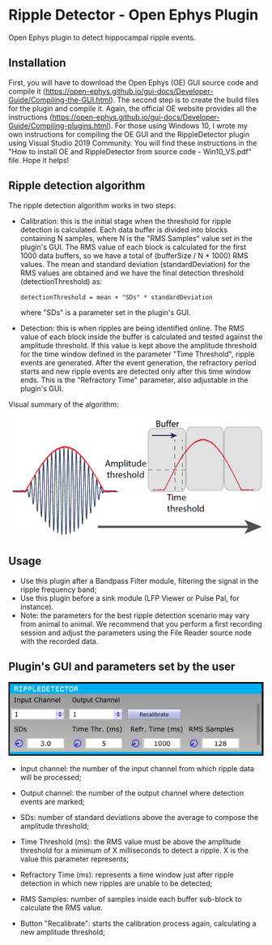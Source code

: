 # Ripple Detector - Open Ephys Plugin
Open Ephys plugin to detect hippocampal ripple events.

## Installation
First, you will have to download the Open Ephys (OE) GUI source code and compile it (https://open-ephys.github.io/gui-docs/Developer-Guide/Compiling-the-GUI.html). The second step is to create the build files for the plugin and compile it. Again, the official OE website provides all the instructions (https://open-ephys.github.io/gui-docs/Developer-Guide/Compiling-plugins.html). For those using Windows 10, I wrote my own instructions for compiling the OE GUI and the RippleDetector plugin using Visual Studio 2019 Community. You will find these instructions in the "How to install OE and RippleDetector from source code - Win10_VS.pdf" file. Hope it helps!  

## Ripple detection algorithm
The ripple detection algorithm works in two steps:
- Calibration: this is the initial stage when the threshold for ripple detection is calculated. Each data buffer is divided into blocks containing N samples, where N is the "RMS Samples" value set in the plugin's GUI. The RMS value of each block is calculated for the first 1000 data buffers, so we have a total of (bufferSize / N * 1000) RMS values. The mean and standard deviation (standardDeviation) for the RMS values are obtained and we have the final detection threshold (detectionThreshold) as:

      detectionThreshold = mean + "SDs" * standardDeviation

   where "SDs" is a parameter set in the plugin's GUI.

- Detection: this is when ripples are being identified online. The RMS value of each block inside the buffer is calculated and tested against the amplitude threshold. If this value is kept above the amplitude threshold for the time window defined in the parameter "Time Threshold", ripple events are generated. After the event generation, the refractory period starts and new ripple events are detected only after this time window ends. This is the "Refractory Time" parameter, also adjustable in the plugin's GUI.

Visual summary of the algorithm:

![Ripple detection algorithm](rippleDetectionAlgorithm.png)

## Usage
- Use this plugin after a Bandpass Filter module, filtering the signal in the ripple frequency band;
- Use this plugin before a sink module (LFP Viewer or Pulse Pal, for instance).
- Note: the parameters for the best ripple detection scenario may vary from animal to animal. We recommend that you perform a first recording session and adjust the parameters using the File Reader source node with the recorded data.

## Plugin's GUI and parameters set by the user

![Image of RippleDetector](rippleDetector.png)

- Input channel: the number of the input channel from which ripple data will be processed;
- Output channel: the number of the output channel where detection events are marked;
- SDs: number of standard deviations above the average to compose the amplitude threshold;
- Time Threshold (ms): the RMS value must be above the amplitude threshold for a minimum of X milliseconds to detect a ripple. X is the value this parameter represents; 
- Refractory Time (ms): represents a time window just after ripple detection in which new ripples are unable to be detected;
- RMS Samples: number of samples inside each buffer sub-block to calculate the RMS value.

- Button "Recalibrate": starts the calibration process again, calculating a new amplitude threshold;



